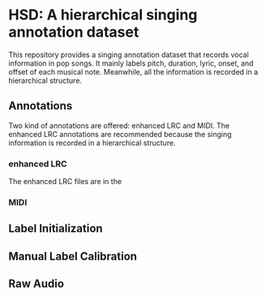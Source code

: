 # HSD: A hierarchical singing annotation dataset

This repository provides a singing annotation dataset that records vocal information in pop songs. It mainly labels pitch, duration, lyric, onset, and offset of each musical note. Meanwhile, all the information is recorded in a hierarchical structure.

## Annotations

Two kind of annotations are offered: enhanced LRC and MIDI. The enhanced LRC annotations are recommended because the singing information is recorded in a hierarchical structure.

### enhanced LRC

The enhanced LRC files are in the 

### MIDI

## Label Initialization

## Manual Label Calibration

## Raw Audio
